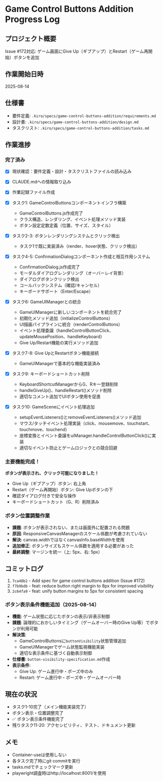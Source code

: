 # Game Control Buttons Addition Progress Log

## プロジェクト概要
Issue #172対応: ゲーム画面にGive Up（ギブアップ）とRestart（ゲーム再開始）ボタンを追加

## 作業開始日時
2025-08-14

## 仕様書
- 要件定義: `.kiro/specs/game-control-buttons-addition/requirements.md`
- 設計書: `.kiro/specs/game-control-buttons-addition/design.md`
- タスクリスト: `.kiro/specs/game-control-buttons-addition/tasks.md`

## 作業進捗

### 完了済み
- [x] 現状確認：要件定義・設計・タスクリストファイルの読み込み
- [x] CLAUDE.mdへの情報取り込み
- [x] 作業記録ファイル作成
- [x] タスク1: GameControlButtonsコンポーネントインフラ構築
  - GameControlButtons.js作成完了
  - クラス構造、レンダリング、イベント処理メソッド実装
  - ボタン設定定数定義（位置、サイズ、スタイル）
- [x] タスク2-3: ボタンレンダリングシステムとクリック検出
  - タスク1で既に実装済み（render、hover状態、クリック検出）
- [x] タスク4-5: ConfirmationDialogコンポーネント作成と相互作用システム
  - ConfirmationDialog.js作成完了
  - モーダルダイアログレンダリング（オーバーレイ背景）
  - ダイアログボタンクリック検出
  - コールバックシステム（確認/キャンセル）
  - キーボードサポート（Enter/Escape）

- [x] タスク6: GameUIManagerとの統合
  - GameUIManagerに新しいコンポーネントを統合完了
  - 初期化メソッド追加（initializeControlButtons）
  - UI描画パイプラインに統合（renderControlButtons）
  - イベント処理委譲（handleControlButtonClick、updateMousePosition、handleKeyboard）
  - Give Up/Restart機能の実行メソッド追加

- [x] タスク7-8: Give UpとRestartボタン機能接続
  - GameUIManagerで基本的な機能実装済み
- [x] タスク9: キーボードショートカット削除
  - KeyboardShortcutManagerからG、Rキー登録削除
  - handleGiveUp()、handleRestart()メソッド削除
  - 適切なコメント追加でUIボタン使用を促進

- [x] タスク10: GameSceneにイベント処理追加
  - setupEventListeners()とremoveEventListeners()メソッド追加
  - マウス/タッチイベント処理実装（click、mousemove、touchstart、touchmove、touchend）
  - 座標変換とイベント委譲をuiManager.handleControlButtonClick()に実装
  - 適切なイベント防止とゲームロジックとの競合回避

### 主要機能完成！
**ボタンが表示され、クリック可能になりました！**
- Give Up（ギブアップ）ボタン: 右上角
- Restart（ゲーム再開始）ボタン: Give Upボタンの下
- 確認ダイアログ付きで安全な操作
- キーボードショートカット（G、R）削除済み

### ボタン位置調整作業
- **課題**: ボタンが表示されない、または画面外に配置される問題
- **原因**: ResponsiveCanvasManagerのスケール係数が考慮されていない
- **解決**: canvas.widthではなくcanvasInfo.baseWidthを使用
- **追加修正**: ボタンサイズもスケール係数を適用する必要があった
- **最終調整**: マージンを統一（上: 5px、右: 5px）

## コミットログ
1. `7ca48b2` - Add spec for game control buttons addition (Issue #172)
2. `f7b9bdb` - feat: reduce button right margin to 8px for improved visibility
3. `2c64fa9` - feat: unify button margins to 5px for consistent spacing

### ボタン表示条件機能追加（2025-08-14）
- **機能**: ゲーム状態に応じたボタンの表示/非表示制御
- **課題**: 論理的におかしいタイミング（ゲームオーバー時のGive Up等）でボタンが利用可能
- **解決策**: 
  - GameControlButtonsに`buttonVisibility`状態管理追加
  - GameUIManagerでゲーム状態監視機能実装
  - 適切な表示条件に基づく自動表示制御
- **仕様書**: `button-visibility-specification.md`作成
- **表示条件**: 
  - Give Up: ゲーム進行中・ポーズ中のみ
  - Restart: ゲーム進行中・ポーズ中・ゲームオーバー時

## 現在の状況
- タスク1-10完了（メイン機能実装完了）
- ボタン表示・位置調整完了
- ✅ ボタン表示条件機能完了
- 残りタスク11-20: アクセシビリティ、テスト、ドキュメント更新

## メモ
- Container-useは使用しない
- 各タスク完了時にgit commitを実行
- tasks.mdでチェックマーク更新
- playwright調査時はhttp://localhost:8001/を使用